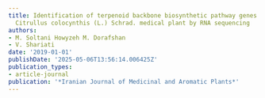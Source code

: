 ```yaml
---
title: Identification of terpenoid backbone biosynthetic pathway genes in fruit of
  Citrullus colocynthis (L.) Schrad. medical plant by RNA sequencing
authors:
- M. Soltani Howyzeh M. Dorafshan
- V. Shariati
date: '2019-01-01'
publishDate: '2025-05-06T13:56:14.006425Z'
publication_types:
- article-journal
publication: '*Iranian Journal of Medicinal and Aromatic Plants*'
---
```

